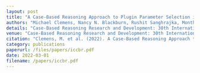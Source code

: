 ```yaml
---
layout: post
title: "A Case-Based Reasoning Approach to Plugin Parameter Selection in Vocal Audio Production"
authors: "Michael Clemens, Nancy N. Blackburn, Rushit Sanghrajka, Monthir Ali, M. Gardone, Shilpa Thomas, Hunter Finney, and Rogelio E. Cardona-Rivera"
details: "Case-Based Reasoning Research and Development: 30th International Conference, ICCBR 2022, 2022."
venue: "Case-Based Reasoning Research and Development: 30th International Conference, ICCBR 2022."
citation: "Clemens, M. et al. (2022). A Case-Based Reasoning Approach to Plugin Parameter Selection in Vocal Audio Production. In: Keane, M.T., Wiratunga, N. (eds) Case-Based Reasoning Research and Development. ICCBR 2022. Lecture Notes in Computer Science(), vol 13405. Springer, Cham. https://doi.org/10.1007/978-3-031-14923-8_23"
category: publications
paperurl: /files/papers/iccbr.pdf
date: 2022-03-01
filename: /papers/iccbr.pdf
---
```


